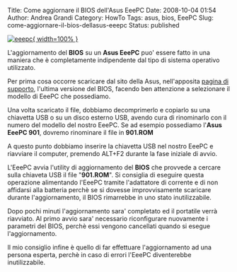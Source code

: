 Title: Come aggiornare il BIOS dell'Asus EeePC
Date: 2008-10-04 01:54
Author: Andrea Grandi
Category: HowTo
Tags: asus, bios, EeePC
Slug: come-aggiornare-il-bios-dellasus-eeepc
Status: published

[![eeepc]({filename}/images/2008/10/eee-pc-901.jpg){ width=100% }]({filename}/images/2008/10/eee-pc-901.jpg)

L'aggiornamento del **BIOS** su un **Asus EeePC** puo' essere fatto in una maniera che è
completamente indipendente dal tipo di sistema operativo utilizzato.

Per prima cosa occorre scaricare dal sito della Asus, nell'apposita
[pagina di
supporto](http://support.asus.com/download/download.aspx?SLanguage=en-us),
l'ultima versione del BIOS, facendo ben attenzione a selezionare il
modello di EeePC che possediamo.

Una volta scaricato il file, dobbiamo decomprimerlo e copiarlo su una
chiavetta USB o su un disco esterno USB, avendo cura di rinominarlo con
il numero del modello del nostro EeePC. Se ad esempio possediamo
l'**Asus EeePC 901**, dovremo rinominare il file in **901.ROM**

A questo punto dobbiamo inserire la chiavetta USB nel nostro EeePC e
riavviare il computer, premendo ALT+F2 durante la fase iniziale di
avvio.

L'EeePC avvia l'utility di aggiornamento del **BIOS** che provvede a
cercare sulla chiaveta USB il file "**901.ROM**". Si consiglia di
eseguire questa operazione alimentando l'EeePC tramite l'adattatore di
corrente e di non affidarsi alla batteria perchè se si dovesse
improvvisamente scaricare durante l'aggiornamento, il BIOS rimarrebbe in
uno stato inutilizzabile.

Dopo pochi minuti l'aggiornamento sara' completato ed il portatile verrà
riavviato. Al primo avvio sara' necessario riconfigurare nuovamente i
parametri del BIOS, perchè essi vengono cancellati quando si esegue
l'aggiornamento.

Il mio consiglio infine è quello di far effettuare l'aggiornamento ad
una persona esperta, perchè in caso di errori l'EeePC diventerebbe
inutilizzabile.
